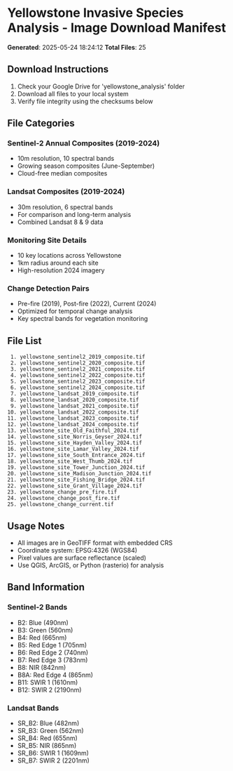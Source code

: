 # Yellowstone Invasive Species Analysis - Image Download Manifest

**Generated**: 2025-05-24 18:24:12
**Total Files**: 25

## Download Instructions

1. Check your Google Drive for 'yellowstone_analysis' folder
2. Download all files to your local system
3. Verify file integrity using the checksums below

## File Categories

### Sentinel-2 Annual Composites (2019-2024)
- 10m resolution, 10 spectral bands
- Growing season composites (June-September)
- Cloud-free median composites

### Landsat Composites (2019-2024)
- 30m resolution, 6 spectral bands
- For comparison and long-term analysis
- Combined Landsat 8 & 9 data

### Monitoring Site Details
- 10 key locations across Yellowstone
- 1km radius around each site
- High-resolution 2024 imagery

### Change Detection Pairs
- Pre-fire (2019), Post-fire (2022), Current (2024)
- Optimized for temporal change analysis
- Key spectral bands for vegetation monitoring

## File List

```
 1. yellowstone_sentinel2_2019_composite.tif
 2. yellowstone_sentinel2_2020_composite.tif
 3. yellowstone_sentinel2_2021_composite.tif
 4. yellowstone_sentinel2_2022_composite.tif
 5. yellowstone_sentinel2_2023_composite.tif
 6. yellowstone_sentinel2_2024_composite.tif
 7. yellowstone_landsat_2019_composite.tif
 8. yellowstone_landsat_2020_composite.tif
 9. yellowstone_landsat_2021_composite.tif
10. yellowstone_landsat_2022_composite.tif
11. yellowstone_landsat_2023_composite.tif
12. yellowstone_landsat_2024_composite.tif
13. yellowstone_site_Old_Faithful_2024.tif
14. yellowstone_site_Norris_Geyser_2024.tif
15. yellowstone_site_Hayden_Valley_2024.tif
16. yellowstone_site_Lamar_Valley_2024.tif
17. yellowstone_site_South_Entrance_2024.tif
18. yellowstone_site_West_Thumb_2024.tif
19. yellowstone_site_Tower_Junction_2024.tif
20. yellowstone_site_Madison_Junction_2024.tif
21. yellowstone_site_Fishing_Bridge_2024.tif
22. yellowstone_site_Grant_Village_2024.tif
23. yellowstone_change_pre_fire.tif
24. yellowstone_change_post_fire.tif
25. yellowstone_change_current.tif
```

## Usage Notes

- All images are in GeoTIFF format with embedded CRS
- Coordinate system: EPSG:4326 (WGS84)
- Pixel values are surface reflectance (scaled)
- Use QGIS, ArcGIS, or Python (rasterio) for analysis

## Band Information

### Sentinel-2 Bands
- B2: Blue (490nm)
- B3: Green (560nm)
- B4: Red (665nm)
- B5: Red Edge 1 (705nm)
- B6: Red Edge 2 (740nm)
- B7: Red Edge 3 (783nm)
- B8: NIR (842nm)
- B8A: Red Edge 4 (865nm)
- B11: SWIR 1 (1610nm)
- B12: SWIR 2 (2190nm)

### Landsat Bands
- SR_B2: Blue (482nm)
- SR_B3: Green (562nm)
- SR_B4: Red (655nm)
- SR_B5: NIR (865nm)
- SR_B6: SWIR 1 (1609nm)
- SR_B7: SWIR 2 (2201nm)